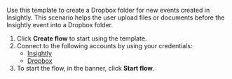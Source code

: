 Use this template to create a Dropbox folder for new events created in Insightly. This scenario helps the user upload files or documents before the Insightly event into a Dropbox folder.

1. Click **Create flow** to start using the template.
2. Connect to the following accounts by using your credentials:
   - [Insightly](https://www.ibm.com/docs/en/app-connect/containers_cd?topic=apps-insightly)
   - [Dropbox](https://www.ibm.com/docs/en/app-connect/containers_cd?topic=apps-dropbox)
3. To start the flow, in the banner, click **Start flow**.
